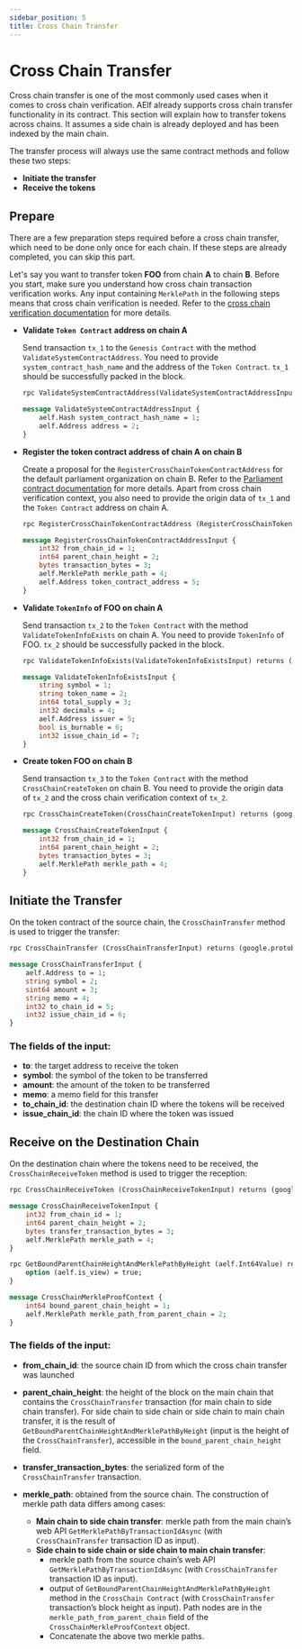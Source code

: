 ```yaml
---
sidebar_position: 5
title: Cross Chain Transfer
---
```


# Cross Chain Transfer

Cross chain transfer is one of the most commonly used cases when it comes to cross chain verification. AElf already supports cross chain transfer functionality in its contract. This section will explain how to transfer tokens across chains. It assumes a side chain is already deployed and has been indexed by the main chain.

The transfer process will always use the same contract methods and follow these two steps:
- **Initiate the transfer**
- **Receive the tokens**

## Prepare

There are a few preparation steps required before a cross chain transfer, which need to be done only once for each chain. If these steps are already completed, you can skip this part.

Let's say you want to transfer token **FOO** from chain **A** to chain **B**. Before you start, make sure you understand how cross chain transaction verification works. Any input containing `MerklePath` in the following steps means that cross chain verification is needed. Refer to the [cross chain verification documentation](crosschain-verification) for more details.

- **Validate `Token Contract` address on chain A**

   Send transaction `tx_1` to the `Genesis Contract` with the method `ValidateSystemContractAddress`. You need to provide `system_contract_hash_name` and the address of the `Token Contract`. `tx_1` should be successfully packed in the block.

   ```protobuf
   rpc ValidateSystemContractAddress(ValidateSystemContractAddressInput) returns (google.protobuf.Empty){}

   message ValidateSystemContractAddressInput {
       aelf.Hash system_contract_hash_name = 1;
       aelf.Address address = 2;
   }
   ```

- **Register the token contract address of chain A on chain B**

   Create a proposal for the `RegisterCrossChainTokenContractAddress` for the default parliament organization on chain B. Refer to the [Parliament contract documentation](../../reference/smart-contract-api/parliament) for more details. Apart from cross chain verification context, you also need to provide the origin data of `tx_1` and the `Token Contract` address on chain A.

   ```protobuf
   rpc RegisterCrossChainTokenContractAddress (RegisterCrossChainTokenContractAddressInput) returns (google.protobuf.Empty) {}

   message RegisterCrossChainTokenContractAddressInput {
       int32 from_chain_id = 1;
       int64 parent_chain_height = 2;
       bytes transaction_bytes = 3;
       aelf.MerklePath merkle_path = 4;
       aelf.Address token_contract_address = 5;
   }
   ```

- **Validate `TokenInfo` of FOO on chain A**

   Send transaction `tx_2` to the `Token Contract` with the method `ValidateTokenInfoExists` on chain A. You need to provide `TokenInfo` of FOO. `tx_2` should be successfully packed in the block.

   ```protobuf
   rpc ValidateTokenInfoExists(ValidateTokenInfoExistsInput) returns (google.protobuf.Empty){}

   message ValidateTokenInfoExistsInput {
       string symbol = 1;
       string token_name = 2;
       int64 total_supply = 3;
       int32 decimals = 4;
       aelf.Address issuer = 5;
       bool is_burnable = 6;
       int32 issue_chain_id = 7;
   }
   ```

- **Create token FOO on chain B**

   Send transaction `tx_3` to the `Token Contract` with the method `CrossChainCreateToken` on chain B. You need to provide the origin data of `tx_2` and the cross chain verification context of `tx_2`.

   ```protobuf
   rpc CrossChainCreateToken(CrossChainCreateTokenInput) returns (google.protobuf.Empty) {}

   message CrossChainCreateTokenInput {
       int32 from_chain_id = 1;
       int64 parent_chain_height = 2;
       bytes transaction_bytes = 3;
       aelf.MerklePath merkle_path = 4;
   }
   ```

## Initiate the Transfer

On the token contract of the source chain, the `CrossChainTransfer` method is used to trigger the transfer:

```protobuf
rpc CrossChainTransfer (CrossChainTransferInput) returns (google.protobuf.Empty) { }

message CrossChainTransferInput {
    aelf.Address to = 1; 
    string symbol = 2;
    sint64 amount = 3;
    string memo = 4;
    int32 to_chain_id = 5; 
    int32 issue_chain_id = 6;
}
```

### The fields of the input:

- **to**: the target address to receive the token
- **symbol**: the symbol of the token to be transferred
- **amount**: the amount of the token to be transferred
- **memo**: a memo field for this transfer
- **to_chain_id**: the destination chain ID where the tokens will be received
- **issue_chain_id**: the chain ID where the token was issued

## Receive on the Destination Chain

On the destination chain where the tokens need to be received, the `CrossChainReceiveToken` method is used to trigger the reception:

```protobuf
rpc CrossChainReceiveToken (CrossChainReceiveTokenInput) returns (google.protobuf.Empty) { }

message CrossChainReceiveTokenInput {
    int32 from_chain_id = 1;
    int64 parent_chain_height = 2;
    bytes transfer_transaction_bytes = 3;
    aelf.MerklePath merkle_path = 4;
}

rpc GetBoundParentChainHeightAndMerklePathByHeight (aelf.Int64Value) returns (CrossChainMerkleProofContext) {
    option (aelf.is_view) = true;
}

message CrossChainMerkleProofContext {
    int64 bound_parent_chain_height = 1;
    aelf.MerklePath merkle_path_from_parent_chain = 2;
}
```

### The fields of the input:

- **from_chain_id**: the source chain ID from which the cross chain transfer was launched

- **parent_chain_height**: the height of the block on the main chain that contains the `CrossChainTransfer` transaction (for main chain to side chain transfer). For side chain to side chain or side chain to main chain transfer, it is the result of `GetBoundParentChainHeightAndMerklePathByHeight` (input is the height of the `CrossChainTransfer`), accessible in the `bound_parent_chain_height` field.

- **transfer_transaction_bytes**: the serialized form of the `CrossChainTransfer` transaction.

- **merkle_path**: obtained from the source chain. The construction of merkle path data differs among cases:
  - **Main chain to side chain transfer**: merkle path from the main chain’s web API `GetMerklePathByTransactionIdAsync` (with `CrossChainTransfer` transaction ID as input).
  - **Side chain to side chain or side chain to main chain transfer**:
    - merkle path from the source chain’s web API `GetMerklePathByTransactionIdAsync` (with `CrossChainTransfer` transaction ID as input).
    - output of `GetBoundParentChainHeightAndMerklePathByHeight` method in the `CrossChain Contract` (with `CrossChainTransfer` transaction’s block height as input). Path nodes are in the `merkle_path_from_parent_chain` field of the `CrossChainMerkleProofContext` object.
    - Concatenate the above two merkle paths.

